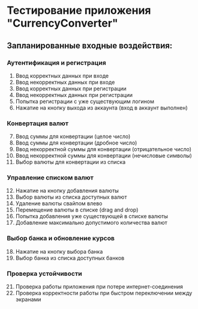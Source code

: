 # Тестирование приложения "CurrencyConverter"

## Запланированные входные воздействия:

### Аутентификация и регистрация
1. Ввод корректных данных при входе
2. Ввод некорректных данных при входе
3. Ввод корректных данных при регистрации
4. Ввод некорректных данных при регистрации
5. Попытка регистрации с уже существующим логином
6. Нажатие на кнопку выхода из аккаунта (вход в аккаунт выполнен)

### Конвертация валют
7. Ввод суммы для конвертации (целое число)
8. Ввод суммы для конвертации (дробное число)
9. Ввод некорректной суммы для конвертации (отрицательное число)
10. Ввод некорректной суммы для конвертации (нечисловые символы)
11. Выбор валюты для конвертации из списка

### Управление списком валют
12. Нажатие на кнопку добавления валюты
13. Выбор валюты из списка доступных валют
14. Удаление валюты свайпом влево
15. Перемещение валюты в списке (drag and drop)
16. Попытка добавления уже существующей в списке валюты
17. Добавление максимально допустимого количества валют

### Выбор банка и обновление курсов
18. Нажатие на кнопку выбора банка
19. Выбор банка из списка доступных банков

### Проверка устойчивости
21. Проверка работы приложения при потере интернет-соединения
22. Проверка корректности работы при быстром переключении между экранами
